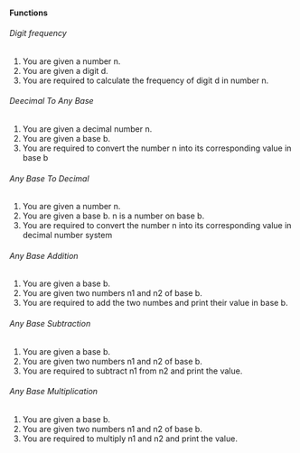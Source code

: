 #### Functions

###### Digit frequency
1. You are given a number n.
2. You are given a digit d.
3. You are required to calculate the frequency of digit d in number n.

###### Deecimal To Any Base
1. You are given a decimal number n.
2. You are given a base b.
3. You are required to convert the number n into its corresponding value in base b

###### Any Base To Decimal
1. You are given a number n.
2. You are given a base b. n is a number on base b.
3. You are required to convert the number n into its corresponding value in decimal number system

###### Any Base Addition
1. You are given a base b.
2. You are given two numbers n1 and n2 of base b.
3. You are required to add the two numbes and print their value in base b.

###### Any Base Subtraction
1. You are given a base b.
2. You are given two numbers n1 and n2 of base b.
3. You are required to subtract n1 from n2 and print the value.

###### Any Base Multiplication
1. You are given a base b.
2. You are given two numbers n1 and n2 of base b.
3. You are required to multiply n1 and n2 and print the value.
